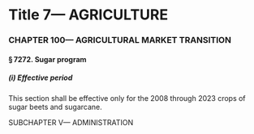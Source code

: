 
# Title 7— AGRICULTURE
### CHAPTER 100— AGRICULTURAL MARKET TRANSITION
#### § 7272. Sugar program
##### (i) Effective period

This section shall be effective only for the 2008 through 2023 crops of sugar beets and sugarcane.

SUBCHAPTER V— ADMINISTRATION
